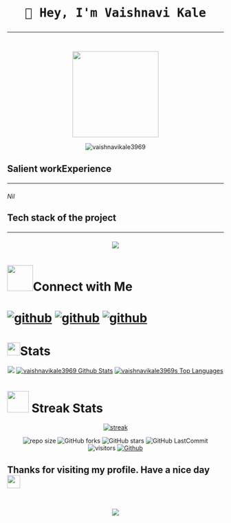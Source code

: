 
<div align='center'>
<pre>
<h1><span class="wave">👋 Hey, I'm </span>Vaishnavi Kale<hr/></h1>
<img src = "https://res.cloudinary.com/dqorldalg/image/upload/v1682233824/Design_rvpf9t.png" width="200" height="200"/>
</pre>
</div>
<div>
<p align='center'>
 <img src="https://github-profile-trophy.vercel.app/?username=vaishnavikale3969&theme=monokai" alt="vaishnavikale3969" />
</p>
</div>
<div align='center>
<p>QOTD</p>
<img src = "https://quotes-github-readme.vercel.app/api?type=horizontal&theme=catppuccin_mocha">
</p>
</div>
<div>
<h1><img src= "https://media.giphy.com/media/v1.Y2lkPTc5MGI3NjExMDc1NTAyOGU3MzE5YzZhNzVjYTlmZGQxMmY5MmU3MDg5MDhjZDliNyZjdD1z/SA0bQNKtlZOxOiKuV9/giphy.gif" width="60px" height="40px">About Me</h1>
<h2>Description<hr/></h2>
<p><i>I'm a college junior.
I'm looking to collaborate on my readme reader project</i></p>
</div>
<div>
<h2>Salient workExperience<hr/></h2>
<p><i>Nil</i></p>
</div>
<div>
<p><h2>Tech stack of the project<hr/></h2></p>
<p align="center">
<a href="/">
<img src="https://skillicons.dev/icons?i=actix,adonis,ableton,appwrite,autocad,bash,cpp,jquery" />
</a>
</p>
</p>
</div>
<div>
<h1><img src= "https://media.giphy.com/media/v1.Y2lkPTc5MGI3NjExMjM5YmI1MTkzNzM2MzkwZTYwOGMwNGRlMzJkNDg0N2Y0NWUyN2UwOSZjdD1z/afn6ts3eRHxQ5pZtZ9/giphy.gif" width="60" height="60px">Connect with Me<h1>
<p><a href="https://github.com/vaishnavikale3969"><img src="https://skillicons.dev/icons?i=github" style={{width:"20px", height:"20px"}} alt='github'/></a>
<a href = "twitter.com"><img src="https://skillicons.dev/icons?i=twitter" style={{width:"20px", height:"20px"}} alt='github'/></a>
<a href = "linkedin.com"><img src="https://skillicons.dev/icons?i=linkedin" style={{width:"20px", height:"20px"}} alt='github'/></a>
</p>
</div>
<div>
<p><h1><img src="https://media.giphy.com/media/iY8CRBdQXODJSCERIr/giphy.gif" width="30px" height="30px">Stats</h1></p>
 <p align="center">
 <img src = 'https://github-readme-activity-graph.cyclic.app/graph?username=vaishnavikale3969&theme=react-dark'/>
 <a href="https://github.com/vaishnavikale3969/github-readme-stats"><img alt="vaishnavikale3969 Github Stats" src="https://github-readme-stats.vercel.app/api?username=vaishnavikale3969&show_icons=true&count_private=true&theme=react&hide_border=true&bg_color=000000" /></a>
  <a href="https://github.com/vaishnavikale3969/github-readme-stats"><img alt="vaishnavikale3969s Top Languages" src="https://github-readme-stats.vercel.app/api/top-langs/?username=vaishnavikale3969&langs_count=20&count_private=true&layout=compact&theme=react&hide_border=true&bg_color=000000" /></a>
  </p>
  <p><h1><img src="https://media.giphy.com/media/v1.Y2lkPTc5MGI3NjExYWEwZDZmMTdhZGEzMWQ3ZDlmNGFmZGEwZGJjMDQ1NzAzODg3ZmRmZCZjdD1z/LM7mVNy0iAZpTBAkIH/giphy.gif" width="50px" height="50px"> Streak Stats</h1></p>
  <p align="center">
    <p align="center">
      <a href="https://github.com/vaishnavikale3969/github-readme-streak-stats">
          <img title="🔥 Get streak stats for your profile at git.io/streak-stats" alt=" streak" src="https://github-readme-streak-stats.herokuapp.com/?user=vaishnavikale3969&theme=black-ice&hide_border=true&stroke=0000&background=000000"/>
      </a>
    </p>
</div>
<div align="center">

![repo size](https://img.shields.io/github/repo-size/vaishnavikale3969/vaishnavikale3969?label=Repo%20Size&style=for-the-badge&labelColor=black&color=20bf6b)
![GitHub forks](https://img.shields.io/github/forks/vaishnavikale3969/vaishnavikale3969?&labelColor=black&color=0fb9b1&style=for-the-badge)
![GitHub stars](https://img.shields.io/github/stars/vaishnavikale3969/vaishnavikale3969?&labelColor=black&color=f7b731&style=for-the-badge)
![GitHub LastCommit](https://img.shields.io/github/last-commit/vaishnavikale3969/vaishnavikale3969?logo=github&labelColor=black&color=d1d8e0&style=for-the-badge)
 <br>
 ![visitors](https://visitor-badge.glitch.me/badge?page_id=vaishnavikale3969&left_color=green&right_color=red)
[![Github](https://img.shields.io/github/followers/vaishnavikale3969?label=Follow&style=social)](https://github.com/vaishnavikale3969)
</div>
<p align ='center'>
<h2> Thanks for visiting my profile. Have a nice day  <img src="https://github.com/TheDudeThatCode/TheDudeThatCode/blob/master/Assets/Hi.gif" width="30"></h2>
 </p>
 <br/>
<p align="center">
  <img src="https://capsule-render.vercel.app/api?type=waving&color=gradient&height=100&section=footer"/>
</p>
</div>
